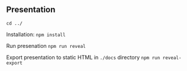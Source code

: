 ## Presentation
`cd ../`

Installation:
`npm install`

Run presenation
`npm run reveal`

Export presentation to static HTML in `./docs` directory
`npm run reveal-export`
